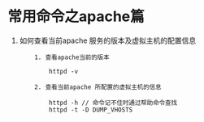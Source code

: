 # 常用命令之apache篇 #

1. 如何查看当前apache 服务的版本及虚拟主机的配置信息 

    ````
        1. 查看apache当前的版本
        
            httpd -v
            
        2. 查看当前apache 所配置的虚拟主机的信息
        
            httpd -h // 命令记不住时通过帮助命令查找
            httpd -t -D DUMP_VHOSTS 
        
            
    ````
